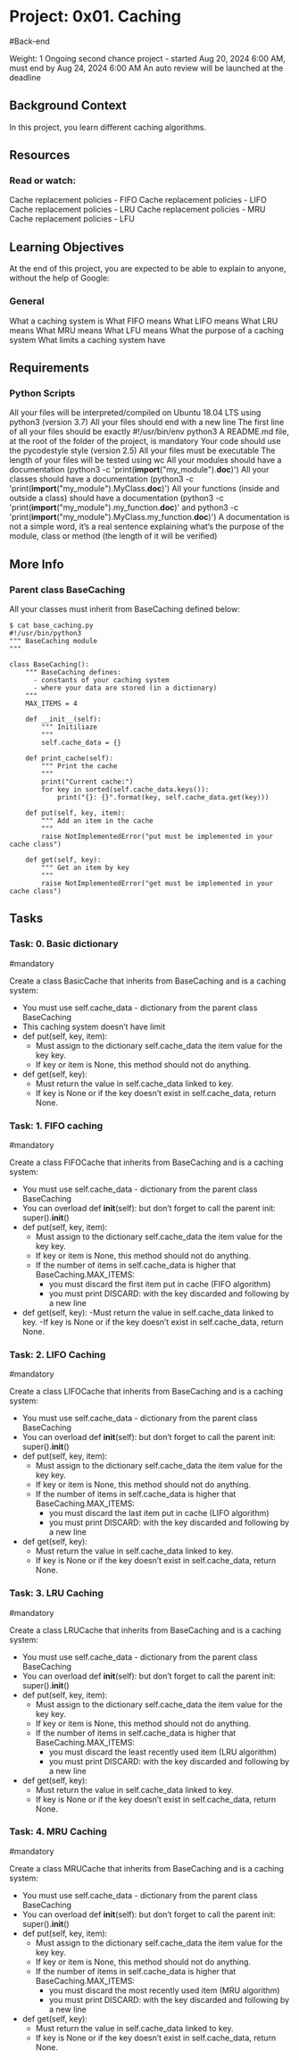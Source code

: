 # Project: 0x01. Caching
#Back-end

 Weight: 1
 Ongoing second chance project - started Aug 20, 2024 6:00 AM, must end by Aug 24, 2024 6:00 AM
 An auto review will be launched at the deadline

## Background Context
In this project, you learn different caching algorithms.

## Resources
### Read or watch:


Cache replacement policies - FIFO
Cache replacement policies - LIFO
Cache replacement policies - LRU
Cache replacement policies - MRU
Cache replacement policies - LFU

## Learning Objectives
At the end of this project, you are expected to be able to explain to anyone, without the help of Google:

### General

What a caching system is
What FIFO means
What LIFO means
What LRU means
What MRU means
What LFU means
What the purpose of a caching system
What limits a caching system have

## Requirements
### Python Scripts

All your files will be interpreted/compiled on Ubuntu 18.04 LTS using python3 (version 3.7)
All your files should end with a new line
The first line of all your files should be exactly #!/usr/bin/env python3
A README.md file, at the root of the folder of the project, is mandatory
Your code should use the pycodestyle style (version 2.5)
All your files must be executable
The length of your files will be tested using wc
All your modules should have a documentation (python3 -c 'print(__import__("my_module").__doc__)')
All your classes should have a documentation (python3 -c 'print(__import__("my_module").MyClass.__doc__)')
All your functions (inside and outside a class) should have a documentation (python3 -c 'print(__import__("my_module").my_function.__doc__)' and python3 -c 'print(__import__("my_module").MyClass.my_function.__doc__)')
A documentation is not a simple word, it’s a real sentence explaining what’s the purpose of the module, class or method (the length of it will be verified)
## More Info
### Parent class BaseCaching

All your classes must inherit from BaseCaching defined below:

```
$ cat base_caching.py
#!/usr/bin/python3
""" BaseCaching module
"""

class BaseCaching():
    """ BaseCaching defines:
      - constants of your caching system
      - where your data are stored (in a dictionary)
    """
    MAX_ITEMS = 4

    def __init__(self):
        """ Initiliaze
        """
        self.cache_data = {}

    def print_cache(self):
        """ Print the cache
        """
        print("Current cache:")
        for key in sorted(self.cache_data.keys()):
            print("{}: {}".format(key, self.cache_data.get(key)))

    def put(self, key, item):
        """ Add an item in the cache
        """
        raise NotImplementedError("put must be implemented in your cache class")

    def get(self, key):
        """ Get an item by key
        """
        raise NotImplementedError("get must be implemented in your cache class")
```

## Tasks

### Task: 0. Basic dictionary
#mandatory

Create a class BasicCache that inherits from BaseCaching and is a caching system:

- You must use self.cache_data - dictionary from the parent class BaseCaching
- This caching system doesn’t have limit
- def put(self, key, item):
    - Must assign to the dictionary self.cache_data the item value for the key key.
    - If key or item is None, this method should not do anything.
- def get(self, key):
    - Must return the value in self.cache_data linked to key.
    - If key is None or if the key doesn’t exist in self.cache_data, return None.

### Task: 1. FIFO caching
#mandatory

Create a class FIFOCache that inherits from BaseCaching and is a caching system:

- You must use self.cache_data - dictionary from the parent class BaseCaching
- You can overload def __init__(self): but don’t forget to call the parent init: super().__init__()
- def put(self, key, item):
    - Must assign to the dictionary self.cache_data the item value for the key key.
    - If key or item is None, this method should not do anything.
    - If the number of items in self.cache_data is higher that BaseCaching.MAX_ITEMS:
        - you must discard the first item put in cache (FIFO algorithm)
        - you must print DISCARD: with the key discarded and following by a new line
- def get(self, key):
    -Must return the value in self.cache_data linked to key.
    -If key is None or if the key doesn’t exist in self.cache_data, return None.


### Task: 2. LIFO Caching
#mandatory

Create a class LIFOCache that inherits from BaseCaching and is a caching system:

- You must use self.cache_data - dictionary from the parent class BaseCaching
- You can overload def __init__(self): but don’t forget to call the parent init: super().__init__()
- def put(self, key, item):
    - Must assign to the dictionary self.cache_data the item value for the key key.
    - If key or item is None, this method should not do anything.
    - If the number of items in self.cache_data is higher that BaseCaching.MAX_ITEMS:
        - you must discard the last item put in cache (LIFO algorithm)
        - you must print DISCARD: with the key discarded and following by a new line
- def get(self, key):
    - Must return the value in self.cache_data linked to key.
    - If key is None or if the key doesn’t exist in self.cache_data, return None.


### Task: 3. LRU Caching
#mandatory

Create a class LRUCache that inherits from BaseCaching and is a caching system:

- You must use self.cache_data - dictionary from the parent class BaseCaching
- You can overload def __init__(self): but don’t forget to call the parent init: super().__init__()
- def put(self, key, item):
    - Must assign to the dictionary self.cache_data the item value for the key key.
    - If key or item is None, this method should not do anything.
    - If the number of items in self.cache_data is higher that BaseCaching.MAX_ITEMS:
        - you must discard the least recently used item (LRU algorithm)
        - you must print DISCARD: with the key discarded and following by a new line
- def get(self, key):
    - Must return the value in self.cache_data linked to key.
    - If key is None or if the key doesn’t exist in self.cache_data, return None.

### Task: 4. MRU Caching
#mandatory

Create a class MRUCache that inherits from BaseCaching and is a caching system:

- You must use self.cache_data - dictionary from the parent class BaseCaching
- You can overload def __init__(self): but don’t forget to call the parent init: super().__init__()
- def put(self, key, item):
    - Must assign to the dictionary self.cache_data the item value for the key key.
    - If key or item is None, this method should not do anything.
    - If the number of items in self.cache_data is higher that BaseCaching.MAX_ITEMS:
        - you must discard the most recently used item (MRU algorithm)
        - you must print DISCARD: with the key discarded and following by a new line
- def get(self, key):
    - Must return the value in self.cache_data linked to key.
    - If key is None or if the key doesn’t exist in self.cache_data, return None.

